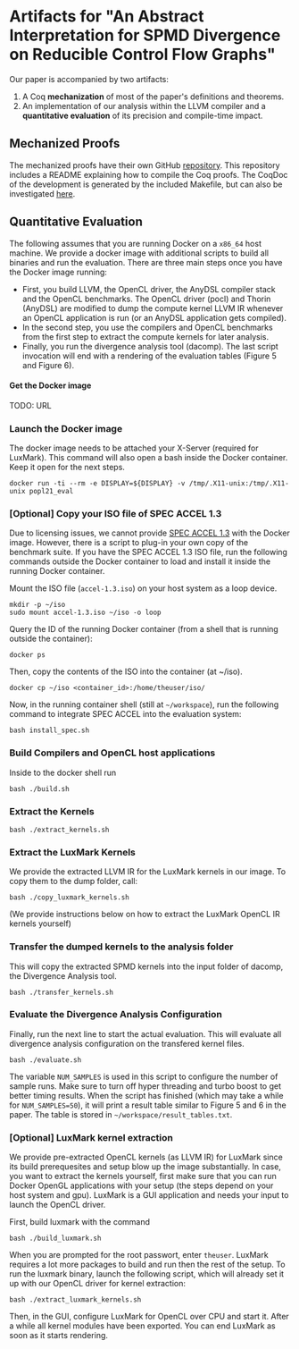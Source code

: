 # Artifacts for "An Abstract Interpretation for SPMD Divergence on Reducible Control Flow Graphs"

Our paper is accompanied by two artifacts:

1. A Coq **mechanization** of most of the paper's definitions and theorems.
2. An implementation of our analysis within the LLVM compiler and a **quantitative evaluation** of its precision and compile-time impact.

## Mechanized Proofs

The mechanized proofs have their own GitHub [repository](https://github.com/cdl-saarland/uniana).
This repository includes a README explaining how to compile the Coq proofs.
The CoqDoc of the development is generated by the included Makefile, but can also be investigated [here](https://compilers.cs.uni-saarland.de/projects/uniana/toc.html).

## Quantitative Evaluation

The following assumes that you are running Docker on a `x86_64` host machine.
We provide a docker image with additional scripts to build all binaries and run the evaluation.
There are three main steps once you have the Docker image running:
- First, you build LLVM, the OpenCL driver, the AnyDSL compiler stack and the OpenCL benchmarks.
The OpenCL driver (pocl) and Thorin (AnyDSL) are modified to dump the compute kernel LLVM IR whenever an OpenCL application is run (or an AnyDSL application gets compiled).
- In the second step, you use the compilers and OpenCL benchmarks from the first step to extract the compute kernels for later analysis.
- Finally, you run the divergence analysis tool (dacomp).
The last script invocation will end with a rendering of the evaluation tables (Figure 5 and Figure 6).

#### Get the Docker image

TODO: URL

### Launch the Docker image

The docker image needs to be attached your X-Server (required for LuxMark).
This command will also open a bash inside the Docker container.
Keep it open for the next steps.

    docker run -ti --rm -e DISPLAY=${DISPLAY} -v /tmp/.X11-unix:/tmp/.X11-unix popl21_eval


### [Optional] Copy your ISO file of SPEC ACCEL 1.3

Due to licensing issues, we cannot provide [SPEC ACCEL 1.3](https://www.spec.org/accel/) with the Docker image.
However, there is a script to plug-in your own copy of the benchmark suite.
If you have the SPEC ACCEL 1.3 ISO file, run the following commands outside the Docker container to load and install it inside the running Docker container.

Mount the ISO file (`accel-1.3.iso`) on your host system as a loop device.

    mkdir -p ~/iso
    sudo mount accel-1.3.iso ~/iso -o loop

Query the ID of the running Docker container (from a shell that is running outside the container):

    docker ps

Then, copy the contents of the ISO into the container (at ~/iso).

    docker cp ~/iso <container_id>:/home/theuser/iso/

Now, in the running container shell (still at `~/workspace`), run the following command to integrate SPEC ACCEL into the evaluation system:

    bash install_spec.sh

### Build Compilers and OpenCL host applications

Inside to the docker shell run

    bash ./build.sh

### Extract the Kernels

    bash ./extract_kernels.sh

### Extract the LuxMark Kernels

We provide the extracted LLVM IR for the LuxMark kernels in our image.
To copy them to the dump folder, call:

    bash ./copy_luxmark_kernels.sh

(We provide instructions below on how to extract the LuxMark OpenCL IR kernels yourself)



### Transfer the dumped kernels to the analysis folder

This will copy the extracted SPMD kernels into the input folder of dacomp, the Divergence Analysis tool.

    bash ./transfer_kernels.sh

### Evaluate the Divergence Analysis Configuration

Finally, run the next line to start the actual evaluation.
This will evaluate all divergence analysis configuration on the transfered kernel files.

    bash ./evaluate.sh

The variable `NUM_SAMPLES` is used in this script to configure the number of sample runs.
Make sure to turn off hyper threading and turbo boost to get better timing results.
When the script has finished (which may take a while for `NUM_SAMPLES=50`), it will print a result table similar to Figure 5 and 6 in the paper.
The table is stored in `~/workspace/result_tables.txt`.



### [Optional] LuxMark kernel extraction
We provide pre-extracted OpenCL kernels (as LLVM IR) for LuxMark since its build prerequesites and setup blow up the image substantially.
In case, you want to extract the kernels yourself, first make sure that you can run Docker OpenGL applications with your setup (the steps depend on your host system and gpu).
LuxMark is a GUI application and needs your input to launch the OpenCL driver.

First, build luxmark with the command

    bash ./build_luxmark.sh

When you are prompted for the root passwort, enter `theuser`. LuxMark requires a lot more packages to build and run then the rest of the setup.
To run the luxmark binary, launch the following script, which will already set it up with our OpenCL driver for kernel extraction:

    bash ./extract_luxmark_kernels.sh

Then, in the GUI, configure LuxMark for OpenCL over CPU and start it.
After a while all kernel modules have been exported.
You can end LuxMark as soon as it starts rendering.
